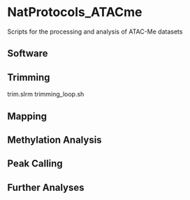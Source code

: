 # NatProtocols_ATACme
Scripts for the processing and analysis of ATAC-Me datasets

## Software

## Trimming
trim.slrm
trimming_loop.sh

## Mapping

## Methylation Analysis

## Peak Calling

## Further Analyses
